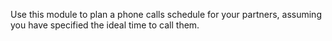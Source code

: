 Use this module to plan a phone calls schedule for your partners,
assuming you have specified the ideal time to call them.
